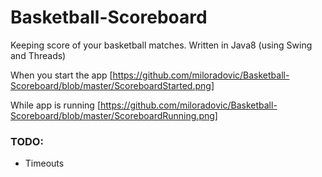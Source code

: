 # Basketball-Scoreboard
Keeping score of your basketball matches. Written in Java8 (using Swing and Threads)

When you start the app
[https://github.com/miloradovic/Basketball-Scoreboard/blob/master/ScoreboardStarted.png]

While app is running
[https://github.com/miloradovic/Basketball-Scoreboard/blob/master/ScoreboardRunning.png]

### TODO: 
* Timeouts
